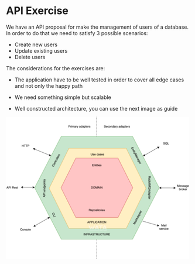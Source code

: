 # API Exercise

We have an API proposal for make the management of users of a database. In order 
to do that we need to satisfy 3 possible scenarios:

- Create new users
- Update existing users
- Delete users

The considerations for the exercises are:
- The application have to be well tested in order to cover all
edge cases and not only the happy path

- We need something simple but scalable

- Well constructed architecture, you can use the next image as guide

<img src="docs/clean_architecture.png" alt="drawing" width="500"/>
